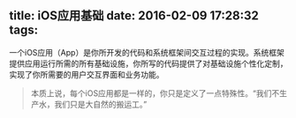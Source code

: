 title: iOS应用基础
date: 2016-02-09 17:28:32
tags:
---

一个iOS应用（App）是你所开发的代码和系统框架间交互过程的实现。系统框架提供应用运行所需的所有基础设施，你所写的代码提供了对基础设施个性化定制，实现了你所需要的用户交互界面和业务功能。

>本质上说，每个iOS应用都是一样的，你只是定义了一点特殊性。“我们不生产水，我们只是大自然的搬运工。”


